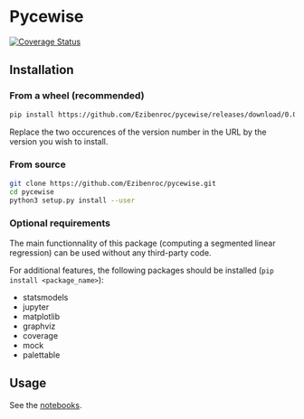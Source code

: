 # Pycewise

[![Coverage Status](https://coveralls.io/repos/github/Ezibenroc/pycewise/badge.svg?branch=master)](https://coveralls.io/github/Ezibenroc/pycewise?branch=master)

## Installation

### From a wheel (recommended)

```bash
pip install https://github.com/Ezibenroc/pycewise/releases/download/0.0.5/pycewise-0.0.5-py3-none-any.whl
```

Replace the two occurences of the version number in the URL by the version you wish to install.

### From source

```bash
git clone https://github.com/Ezibenroc/pycewise.git
cd pycewise
python3 setup.py install --user
```

### Optional requirements

The main functionnality of this package (computing a segmented linear regression) can be used without any third-party code.

For additional features, the following packages should be installed (`pip install <package_name>`):

- statsmodels
- jupyter
- matplotlib
- graphviz
- coverage
- mock
- palettable


## Usage

See the [notebooks](notebooks).
